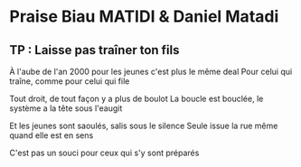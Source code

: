 # Praise Biau MATIDI & Daniel Matadi
## TP : Laisse pas traîner ton fils 



À l'aube de l'an 2000 pour les jeunes c'est plus le même deal
Pour celui qui traîne, comme pour celui qui file

Tout droit, de tout façon y a plus de boulot
La boucle est bouclée, le système a la tête sous l'eaugit 

Et les jeunes sont saoulés, salis sous le silence
Seule issue la rue même quand elle est en sens

C'est pas un souci pour ceux qui s'y sont préparés




